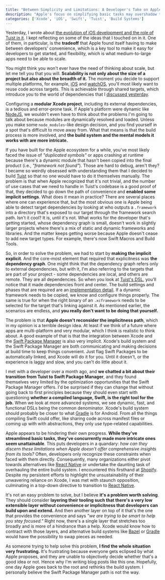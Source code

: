 ```yaml
---
title: "Between Simplicity and Limitations: A Developer's Take on Apple's Tooling Strategy"
description: "Apple's focus on simplifying basic tasks may overshadow the challenges of complex operations. Developers, often uninformed due to lack of data, face hard choices: pivot to alternatives or revamp systems. "
categories: ['Xcode', 'iOS', 'Swift', 'Tuist', 'Build Systems']
---
```


Yesterday, I wrote about [the evolution of iOS development and the role of Tuist in it](https://tuist.io/blog/2023/09/23/ios-evolution-and-tuist/). I kept reflecting on some of the ideas that I touched on in it. One of them, in particular, is the **tradeoff** that Apple found itself having to make between developers' convenience, which is a key tool to make it easy for developers to get started, and flexibility, which is what medium-to-large apps need to be able to scale.

You might think you won't ever have the need of thinking about scale, but let me tell you that you will. **Scalability is not only about the size of a project but also about the breadth of it.** The moment you decide to support multiple platforms, for example, [iOS](https://en.wikipedia.org/wiki/IOS) and [watchOS](https://en.wikipedia.org/wiki/WatchOS), you'll most likely want to reuse code across targets. This is achievable through shared targets, which introduce you to the world of dependencies that I [discussed yesterday](https://tuist.io/blog/2023/09/23/ios-evolution-and-tuist/).

Configuring a **modular Xcode project**, including its external dependencies, is a tedious and error-prone task. If Apple's platform were dynamic like [NodeJS](https://en.wikipedia.org/wiki/Node.js), we wouldn't even have to think about the problems I'm going to talk about because modules are dynamically resolved and loaded. Unless you make some `node_modules`-like design decision, and you find yourself in a spot that's difficult to move away from. What that means is that the build process is more involved, and **the build system and the mental models it works with are more intricate.**

If you have built for the Apple ecosystem for a while, you've most likely faced the issue of *"duplicated symbols"* or apps crashing at runtime because there's a dynamic module that hasn't been copied into the final product (i.e., *"framework not found"*). Those are hard to debug, aren't they? I became so weirdly obsessed with understanding them that I decided to build [Tuist](https://tuist.io) so that no one would have to do it themselves manually. The problem is that when Apple recognized that it's not trivial, and the number of use cases that we need to handle in Tuist's codebase is a good proof of that, they decided to go down the path of convenience and **enabled some implicit settings**. What does it mean in practice? There are several places where one can experience that, but the most obvious one is Apple being able to detect target dependencies by looking at who outputs a `.framework` into a directory that's exposed to our target through the framework search path. Isn't it cool? It is, until it's not. What works for the developer that's getting started, whose dependency graph is small, doesn't work in slightly larger projects where there's a mix of static and dynamic frameworks and libraries. And the matter keeps getting worse because Apple doesn't cease to add new target types. For example, there's now Swift Macros and Build Tools.

So, in order to solve the problem, we had to start by **making the implicit explicit**. And the core-most element that required that explicitness was **the dependency graph**. One might think that the dependency graph refers only to external dependencies, but with it, I'm also referring to the targets that are part of your project - some dependencies are local, and others are remote. They are all dependencies. So when you look at [Tuist's DSL](https://tuist.github.io/tuist/main/documentation/projectdescription/project/), you'll notice that it made dependencies front and center. The build settings and phases that are required are an [implementation detail](https://github.com/tuist/tuist/blob/main/Sources/TuistGenerator/Generator/BuildPhaseGenerator.swift#L57). If a dynamic framework needs to be copied, we know and configure things properly. The same is true for when the right binary of an `.xcframework` needs to be selected for the target that's linking against it. As mentioned earlier, the scenarios are endless, and **you really don't want to be doing that yourself.**

The problem is that **Apple doesn't reconsider the implicitness path**, which in my opinion is a terrible design idea. At least if we think of a future where apps are multi-platform and very modular, which I think is realistic to think about. A good example of that is that the integration between Xcode and the [Swift Package Manager](https://www.swift.org/package-manager/) is also very implicit. Xcode's build system and the Swift Package Manager are both communicating and making decisions at build time to keep things convenient. Just flag Swift Packages to be automatically linked, and Xcode will do it for you. Until it doesn't, or the experience is laggy and slow, and you can't do little about it.

I met with a developer over a month ago, and **we chatted a bit about their transition from Tuist to Swift Package Manager**, and they found themselves very limited by the optimization opportunities that the Swift Package Manager offers. I'd be surprised if they can change that without going back to first principles because they should even start with questioning **whether a compiled language, Swift, is the right tool for the job.** When we look at more advanced systems, we see dynamic, fast, and functional DSLs being the common denominator. Xcode's build system should probably be closer to what [Gradle](https://gradle.org/) is for Android. From all the things compiling Swift could offer, like sharing code across manifest files or coming up with with abstractions, they only use type-related capabilities.

Apple appears to be hindering their own progress. **While they've streamlined basic tasks, they've concurrently made more intricate ones seem unattainable**. This puts developers in a quandary: *how can they discern these limitations when Apple doesn't offer comprehensive insights from its tools?* Often, developers only recognize these constraints when faced with them directly. Consequently, many organizations either pivot towards alternatives like [React Native](https://reactnative.dev/) or undertake the daunting task of overhauling the entire build system. I encountered this firsthand at [Shopify](https://shopify.com). Despite my persistent efforts to highlight the unsustainability of their unwavering reliance on Xcode, I was met with staunch opposition, culminating in a top-down directive to transition to [React Native](https://shopify.engineering/react-native-future-mobile-shopify).

It's not an easy problem to solve, but I believe **it's a problem worth solving**. They should consider **layering their tooling such that there's a very low extensible layer without convenience or implicitness that developers can build upon and extend.** And then another layer on top of it that's the one that provides the convenience and says *"we are trying to be smart to help you stay focused."* Right now, there's a single layer that stretches too broadly and is more of a hindrance than a help. Xcode would know how to contract with those layers, and alternative build systems like [Bazel](https://bazel.build) or [Gradle](https://gradle.org/) would have the possibility to swap pieces as needed.

As someone trying to help solve this problem, **I find the whole situation very frustrating.** It's frustrating because everyone gets eclipsed by what Apple proposes, and they are unable to objectively decide whether that's a good idea or not. Hence why I'm writing blog posts like this one. Hopefully, one day Apple goes back to the root and rethinks the build system. I personally believe the Swift Package Manager path is not the way.
